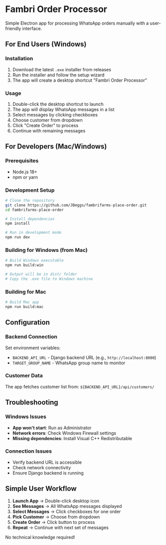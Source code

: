 # Fambri Order Processor

Simple Electron app for processing WhatsApp orders manually with a user-friendly interface.

## For End Users (Windows)

### Installation
1. Download the latest `.exe` installer from releases
2. Run the installer and follow the setup wizard
3. The app will create a desktop shortcut "Fambri Order Processor"

### Usage
1. Double-click the desktop shortcut to launch
2. The app will display WhatsApp messages in a list
3. Select messages by clicking checkboxes
4. Choose customer from dropdown
5. Click "Create Order" to process
6. Continue with remaining messages

## For Developers (Mac/Windows)

### Prerequisites
- Node.js 18+ 
- npm or yarn

### Development Setup
```bash
# Clone the repository
git clone https://github.com/JBeggs/fambrifarms-place-order.git
cd fambrifarms-place-order

# Install dependencies
npm install

# Run in development mode
npm run dev
```

### Building for Windows (from Mac)
```bash
# Build Windows executable
npm run build:win

# Output will be in dist/ folder
# Copy the .exe file to Windows machine
```

### Building for Mac
```bash
# Build Mac app
npm run build:mac
```

## Configuration

### Backend Connection
Set environment variables:
- `BACKEND_API_URL` - Django backend URL (e.g., `http://localhost:8000`)
- `TARGET_GROUP_NAME` - WhatsApp group name to monitor

### Customer Data
The app fetches customer list from: `${BACKEND_API_URL}/api/customers/`

## Troubleshooting

### Windows Issues
- **App won't start**: Run as Administrator
- **Network errors**: Check Windows Firewall settings
- **Missing dependencies**: Install Visual C++ Redistributable

### Connection Issues
- Verify backend URL is accessible
- Check network connectivity
- Ensure Django backend is running

## Simple User Workflow

1. **Launch App** → Double-click desktop icon
2. **See Messages** → All WhatsApp messages displayed
3. **Select Messages** → Click checkboxes for one order
4. **Pick Customer** → Choose from dropdown
5. **Create Order** → Click button to process
6. **Repeat** → Continue with next set of messages

No technical knowledge required!
